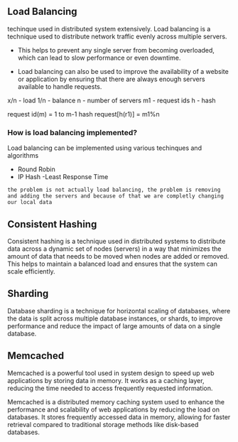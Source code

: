 ## Load Balancing
techinque used in distributed system extensively.
Load balancing is a technique used to distribute network traffic evenly across multiple servers.

- This helps to prevent any single server from becoming overloaded, which can lead to slow performance or even downtime. 

- Load balancing can also be used to improve the availability of a website or application by ensuring that there are always enough servers available to handle requests.

x/n - load
1/n - balance
n - number of servers
m1 - request ids
h - hash

request id(m) = 1 to m-1
hash request[h(r1)] = m1%n 

### How is load balancing implemented?
Load balancing can be implemented using various techinques and algorithms

- Round Robin
- IP Hash
-Least Response Time

`the problem is not actually load balancing, the problem is removing and adding the servers and because of that we are completly changing our local data`

## Consistent Hashing
Consistent hashing is a technique used in distributed systems to distribute data across a dynamic set of nodes (servers) in a way that minimizes the amount of data that needs to be moved when nodes are added or removed. This helps to maintain a balanced load and ensures that the system can scale efficiently.

## Sharding
Database sharding is a technique for horizontal scaling of databases, where the data is split across multiple database instances, or shards, to improve performance and reduce the impact of large amounts of data on a single database.

## Memcached
Memcached is a powerful tool used in system design to speed up web applications by storing data in memory. It works as a caching layer, reducing the time needed to access frequently requested information.

Memcached is a distributed memory caching system used to enhance the performance and scalability of web applications by reducing the load on databases. It stores frequently accessed data in memory, allowing for faster retrieval compared to traditional storage methods like disk-based databases. 